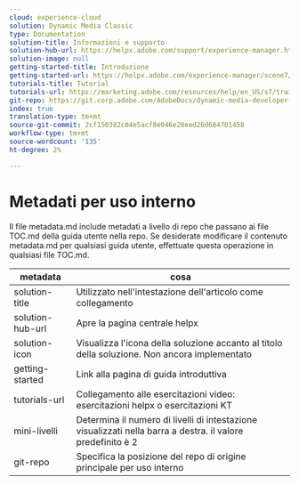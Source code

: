 ```yaml
---
cloud: experience-cloud
solution: Dynamic Media Classic
type: Documentation
solution-title: Informazioni e supporto
solution-hub-url: https://helpx.adobe.com/support/experience-manager.html
solution-image: null
getting-started-title: Introduzione
getting-started-url: https://helpx.adobe.com/experience-manager/scene7/topics/getting-started.html
tutorials-title: Tutorial
tutorials-url: https://marketing.adobe.com/resources/help/en_US/s7/training-videos/
git-repo: https://git.corp.adobe.com/AdobeDocs/dynamic-media-developer-resources.it-IT
index: true
translation-type: tm+mt
source-git-commit: 2cf150382c04e5acf8e046e28eed26d684701458
workflow-type: tm+mt
source-wordcount: '135'
ht-degree: 2%

---
```



# Metadati per uso interno

Il file metadata.md include metadati a livello di repo che passano ai file TOC.md della guida utente nella repo. Se desiderate modificare il contenuto metadata.md per qualsiasi guida utente, effettuate questa operazione in qualsiasi file TOC.md.

| metadata | cosa |
|--- |--- |
| solution-title | Utilizzato nell&#39;intestazione dell&#39;articolo come collegamento |
| solution-hub-url | Apre la pagina centrale helpx |
| solution-icon | Visualizza l&#39;icona della soluzione accanto al titolo della soluzione. Non ancora implementato |
| getting-started | Link alla pagina di guida introduttiva |
| tutorials-url | Collegamento alle esercitazioni video: esercitazioni helpx o esercitazioni KT |
| mini-livelli | Determina il numero di livelli di intestazione visualizzati nella barra a destra. il valore predefinito è 2 |
| git-repo | Specifica la posizione del repo di origine principale per uso interno |
